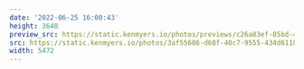 ```yaml
---
date: '2022-06-25 16:00:43'
height: 3648
preview_src: https://static.kenmyers.io/photos/previews/c26a83ef-05bd-4423-8793-3d366236f4c9.webp
src: https://static.kenmyers.io/photos/3af55686-d68f-40c7-9555-434d61188bc0.JPG
width: 5472
---
```

